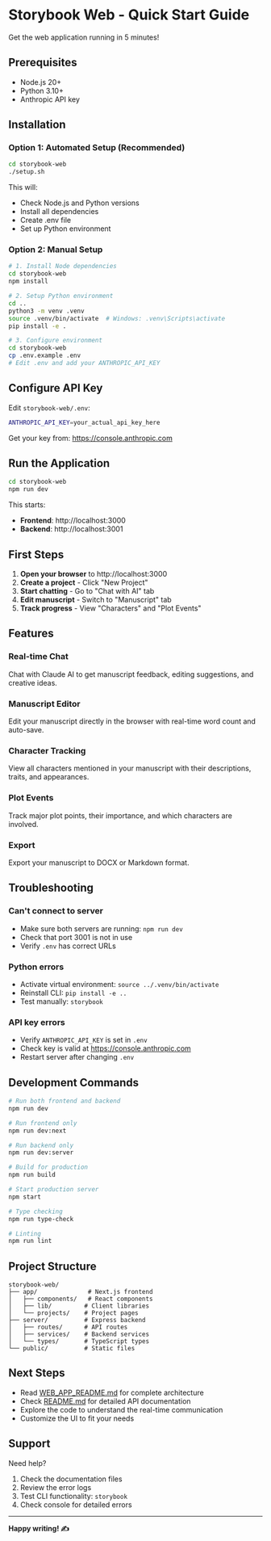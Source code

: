 # Storybook Web - Quick Start Guide

Get the web application running in 5 minutes!

## Prerequisites

- Node.js 20+
- Python 3.10+
- Anthropic API key

## Installation

### Option 1: Automated Setup (Recommended)

```bash
cd storybook-web
./setup.sh
```

This will:
- Check Node.js and Python versions
- Install all dependencies
- Create .env file
- Set up Python environment

### Option 2: Manual Setup

```bash
# 1. Install Node dependencies
cd storybook-web
npm install

# 2. Setup Python environment
cd ..
python3 -m venv .venv
source .venv/bin/activate  # Windows: .venv\Scripts\activate
pip install -e .

# 3. Configure environment
cd storybook-web
cp .env.example .env
# Edit .env and add your ANTHROPIC_API_KEY
```

## Configure API Key

Edit `storybook-web/.env`:

```bash
ANTHROPIC_API_KEY=your_actual_api_key_here
```

Get your key from: https://console.anthropic.com

## Run the Application

```bash
cd storybook-web
npm run dev
```

This starts:
- **Frontend**: http://localhost:3000
- **Backend**: http://localhost:3001

## First Steps

1. **Open your browser** to http://localhost:3000
2. **Create a project** - Click "New Project"
3. **Start chatting** - Go to "Chat with AI" tab
4. **Edit manuscript** - Switch to "Manuscript" tab
5. **Track progress** - View "Characters" and "Plot Events"

## Features

### Real-time Chat
Chat with Claude AI to get manuscript feedback, editing suggestions, and creative ideas.

### Manuscript Editor
Edit your manuscript directly in the browser with real-time word count and auto-save.

### Character Tracking
View all characters mentioned in your manuscript with their descriptions, traits, and appearances.

### Plot Events
Track major plot points, their importance, and which characters are involved.

### Export
Export your manuscript to DOCX or Markdown format.

## Troubleshooting

### Can't connect to server
- Make sure both servers are running: `npm run dev`
- Check that port 3001 is not in use
- Verify `.env` has correct URLs

### Python errors
- Activate virtual environment: `source ../.venv/bin/activate`
- Reinstall CLI: `pip install -e ..`
- Test manually: `storybook`

### API key errors
- Verify `ANTHROPIC_API_KEY` is set in `.env`
- Check key is valid at https://console.anthropic.com
- Restart server after changing `.env`

## Development Commands

```bash
# Run both frontend and backend
npm run dev

# Run frontend only
npm run dev:next

# Run backend only
npm run dev:server

# Build for production
npm run build

# Start production server
npm start

# Type checking
npm run type-check

# Linting
npm run lint
```

## Project Structure

```
storybook-web/
├── app/              # Next.js frontend
│   ├── components/   # React components
│   ├── lib/         # Client libraries
│   └── projects/    # Project pages
├── server/          # Express backend
│   ├── routes/      # API routes
│   ├── services/    # Backend services
│   └── types/       # TypeScript types
└── public/          # Static files
```

## Next Steps

- Read [WEB_APP_README.md](../WEB_APP_README.md) for complete architecture
- Check [README.md](./README.md) for detailed API documentation
- Explore the code to understand the real-time communication
- Customize the UI to fit your needs

## Support

Need help?
1. Check the documentation files
2. Review the error logs
3. Test CLI functionality: `storybook`
4. Check console for detailed errors

---

**Happy writing! ✍️**
